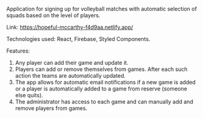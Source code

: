 Application for signing up for volleyball matches with automatic selection of squads based on the level of players.

Link: https://hopeful-mccarthy-f4d9aa.netlify.app/

Technologies used: React, Firebase, Styled Components.

Features:
1. Any player can add their game and update it.
2. Players can add or remove themselves from games. After each such action the teams are automatically updated. 
3. The app allows for automatic email notifications if a new game is added or a player is automatically added to a game from reserve (someone else quits).
4. The administrator has access to each game and can manually add and remove players from games. 
